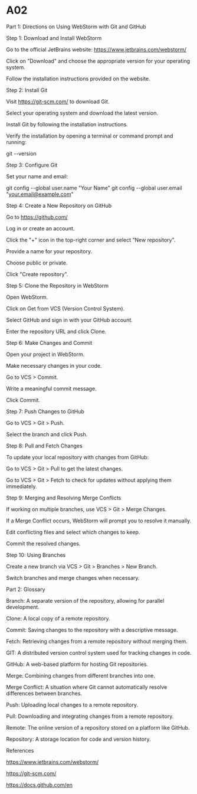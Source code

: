 # A02
Part 1: Directions on Using WebStorm with Git and GitHub

Step 1: Download and Install WebStorm

  Go to the official JetBrains website: https://www.jetbrains.com/webstorm/

  Click on "Download" and choose the appropriate version for your operating system.
  
  Follow the installation instructions provided on the website.

Step 2: Install Git

  Visit https://git-scm.com/ to download Git.
    
  Select your operating system and download the latest version.
    
  Install Git by following the installation instructions.
    
  Verify the installation by opening a terminal or command prompt and running:
    
  git --version

Step 3: Configure Git

  Set your name and email:
  
  git config --global user.name "Your Name"
  git config --global user.email "your.email@example.com"

Step 4: Create a New Repository on GitHub

  Go to https://github.com/
  
  Log in or create an account.
  
  Click the "+" icon in the top-right corner and select "New repository".
  
  Provide a name for your repository.
  
  Choose public or private.
  
  Click "Create repository".

Step 5: Clone the Repository in WebStorm

  Open WebStorm.
  
  Click on Get from VCS (Version Control System).
  
  Select GitHub and sign in with your GitHub account.
  
  Enter the repository URL and click Clone.
  
  Step 6: Make Changes and Commit
  
  Open your project in WebStorm.
  
  Make necessary changes in your code.
  
  Go to VCS > Commit.
  
  Write a meaningful commit message.
  
  Click Commit.

Step 7: Push Changes to GitHub

  Go to VCS > Git > Push.
  
  Select the branch and click Push.

Step 8: Pull and Fetch Changes

  To update your local repository with changes from GitHub:
  
  Go to VCS > Git > Pull to get the latest changes.
  
  Go to VCS > Git > Fetch to check for updates without applying them immediately.

Step 9: Merging and Resolving Merge Conflicts

  If working on multiple branches, use VCS > Git > Merge Changes.
  
  If a Merge Conflict occurs, WebStorm will prompt you to resolve it manually.
  
  Edit conflicting files and select which changes to keep.
  
  Commit the resolved changes.

Step 10: Using Branches

  Create a new branch via VCS > Git > Branches > New Branch.
  
  Switch branches and merge changes when necessary.

Part 2: Glossary

  Branch: A separate version of the repository, allowing for parallel development.
  
  Clone: A local copy of a remote repository.
  
  Commit: Saving changes to the repository with a descriptive message.
  
  Fetch: Retrieving changes from a remote repository without merging them.
  
  GIT: A distributed version control system used for tracking changes in code.
  
  GitHub: A web-based platform for hosting Git repositories.
  
  Merge: Combining changes from different branches into one.
  
  Merge Conflict: A situation where Git cannot automatically resolve differences between branches.
  
  Push: Uploading local changes to a remote repository.
  
  Pull: Downloading and integrating changes from a remote repository.
  
  Remote: The online version of a repository stored on a platform like GitHub.
  
  Repository: A storage location for code and version history.

References

  https://www.jetbrains.com/webstorm/

  https://git-scm.com/

  https://docs.github.com/en


